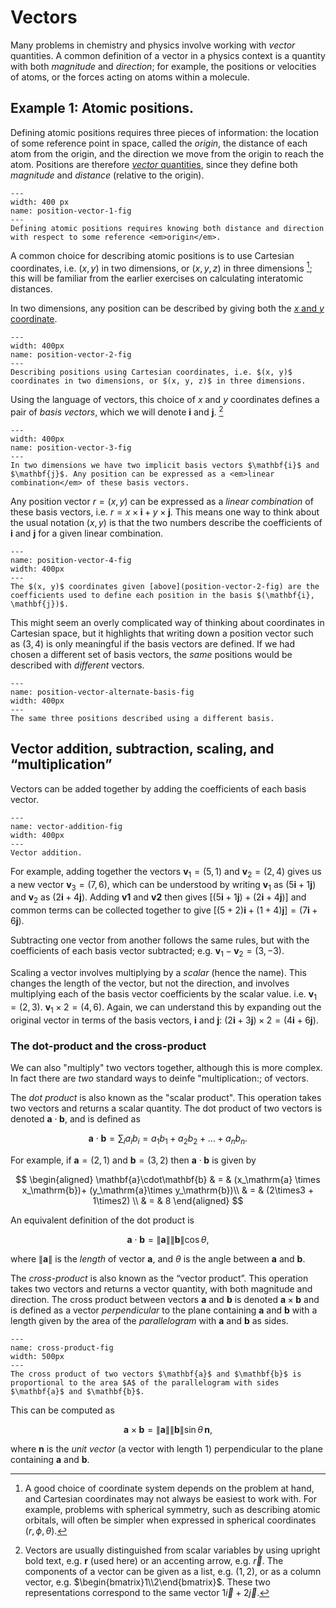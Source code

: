 # Vectors

Many problems in chemistry and physics involve working with <em>vector</em> quantities. A common definition of a vector in a physics context is a quantity with both <em>magnitude</em> and <em>direction</em>; for example, the positions or velocities of atoms, or the forces acting on atoms within a molecule.

## Example 1: Atomic positions.

Defining atomic positions requires three pieces of information: the location of some reference point in space, called the <em>origin</em>, the distance of each atom from the origin, and the direction we move from the origin to reach the atom. Positions are therefore [<em>vector</em> quantities](position-vector-1-fig), since they define both <em>magnitude</em> and <em>distance</em> (relative to the origin).

```{figure} ./figures/vectors_and_matrices/position_vectors_1.svg
---
width: 400 px
name: position-vector-1-fig
---
Defining atomic positions requires knowing both distance and direction with respect to some reference <em>origin</em>.
```

A common choice for describing atomic positions is to use Cartesian coordinates, i.e. $(x, y)$ in two dimensions, or $(x, y, z)$ in three dimensions [^footnote1]; this will be familiar from the earlier exercises on calculating interatomic distances.

In two dimensions, any position can be described by giving both the [$x$ and $y$ coordinate](position-vector-1-fig).

```{figure} ./figures/vectors_and_matrices/position_vectors_2.svg
---
width: 400px 
name: position-vector-2-fig
---
Describing positions using Cartesian coordinates, i.e. $(x, y)$ coordinates in two dimensions, or $(x, y, z)$ in three dimensions.
```

Using the language of vectors, this choice of $x$ and $y$ coordinates defines a pair of <em>basis vectors</em>, which we will denote $\mathbf{i}$ and $\mathbf{j}$. [^footnote2]

```{figure} ./figures/vectors_and_matrices/position_vectors_3.svg
---
width: 400px 
name: position-vector-3-fig
---
In two dimensions we have two implicit basis vectors $\mathbf{i}$ and $\mathbf{j}$. Any position can be expressed as a <em>linear combination</em> of these basis vectors.
```

Any position vector $r = (x, y)$ can be expressed as a <em>linear combination</em> of these basis vectors, i.e. $r = x \times \mathbf{i} + y \times \mathbf{j}$. This means one way to think about the usual notation $(x, y)$ is that the two numbers describe the coefficients of $\mathbf{i}$ and $\mathbf{j}$ for a given linear combination.

```{figure} ./figures/vectors_and_matrices/position_vectors_4.svg
---
name: position-vector-4-fig
width: 400px
---
The $(x, y)$ coordinates given [above](position-vector-2-fig) are the coefficients used to define each position in the basis $(\mathbf{i}, \mathbf{j})$.
```

This might seem an overly complicated way of thinking about coordinates in Cartesian space, but it highlights that writing down a position vector such as $(3, 4)$ is only meaningful if the basis vectors are defined. If we had chosen a different set of basis vectors, the <em>same</em> positions would be described with <em>different</em> vectors.

```{figure} ./figures/vectors_and_matrices/position_vectors_alternate_basis.svg
---
name: position-vector-alternate-basis-fig
width: 400px
---
The same three positions described using a different basis.
```

[^footnote1]:A good choice of coordinate system depends on the problem at hand, and Cartesian coordinates may not always be easiest to work with. For example, problems with spherical symmetry, such as describing atomic orbitals, will often be simpler when expressed in spherical coordinates $(r, \phi, \theta)$.

[^footnote2]:Vectors are usually distinguished from scalar variables by using upright bold text, e.g. $\mathbf{r}$ (used here) or an accenting arrow, e.g. $\vec{r}$. The components of a vector can be given as a list, e.g. $(1,2)$, or as a column vector, e.g. $\begin{bmatrix}1\\2\end{bmatrix}$. These two representations correspond to the same vector $1\vec{i}+2\vec{j}$.

## Vector addition, subtraction, scaling, and &ldquo;multiplication&rdquo;

Vectors can be added together by adding the coefficients of each basis vector.

```{figure} ./figures/vectors_and_matrices/vector_addition.svg
---
name: vector-addition-fig
width: 400px
---
Vector addition.
```

For example, adding together the vectors $\mathbf{v}_1=(5,1)$ and $\mathbf{v}_2=(2,4)$ gives us a new vector $\mathbf{v}_3=(7,6)$,
which can be understood by writing $\mathbf{v}_1$ as $(5\mathbf{i}+1\mathbf{j})$ and $\mathbf{v}_2$ as $(2\mathbf{i}+4\mathbf{j})$. Adding $\mathbf{v1}$ and $\mathbf{v2}$ then gives $\left[(5\mathbf{i}+1\mathbf{j})+(2\mathbf{i}+4\mathbf{j})\right]$ and common terms can be collected together to give $\left[(5+2)\mathbf{i}+(1+4)\mathbf{j}\right]=(7\mathbf{i}+6\mathbf{j})$. 

Subtracting one vector from another follows the same rules, but with the coefficients of each basis vector subtracted; e.g. $\mathbf{v}_1-\mathbf{v}_2=(3,-3)$.

Scaling a vector involves multiplying by a <em>scalar</em> (hence the name). This changes the length of the vector, but not the direction, and involves multiplying each of the basis vector coefficients by the scalar value. i.e. $\mathbf{v}_\mathrm{1}=(2,3)$. $\mathbf{v}_1\times2=(4,6)$. 
Again, we can understand this by expanding out the original vector in terms of the basis vectors, $\mathbf{i}$ and $\mathbf{j}$: $(2\mathbf{i}+3\mathbf{j})\times2=(4\mathbf{i}+6\mathbf{j})$.

### The dot-product and the cross-product

We can also "multiply" two vectors together, although this is more complex. In fact there are <em>two</em> standard ways to deinfe "multiplication:; of vectors.

The <em>dot product</em> is also known as the "scalar product". This operation takes two vectors and returns a scalar quantity. The dot product of two vectors is denoted $\mathbf{a}\cdot\mathbf{b}$, and is defined as

$$ \mathbf{a}\cdot\mathbf{b} = \sum_ia_ib_i = a_1b_1 + a_2b_2 + \ldots + a_nb_n.$$

For example, if $\mathbf{a}=(2,1)$ and $\mathbf{b}=(3,2)$ then $\mathbf{a}\cdot\mathbf{b}$ is given by

$$
\begin{aligned}
\mathbf{a}\cdot\mathbf{b} & = & (x_\mathrm{a} \times x_\mathrm{b})+ (y_\mathrm{a}\times y_\mathrm{b})\\
& = & (2\times3 + 1\times2) \\
& = & 8
\end{aligned}
$$

An equivalent definition of the dot product is

$$\mathbf{a}\cdot\mathbf{b} = \left\lVert\mathbf{a}\right\rVert \left\lVert\mathbf{b}\right\rVert \cos\theta,$$

where $\left\lVert\mathbf{a}\right\rVert$ is the _length_ of vector $\mathbf{a}$, and $\theta$ is the angle between $\mathbf{a}$ and $\mathbf{b}$.

The <em>cross-product</em> is also known as the &ldquo;vector product&rdquo;. This operation takes two vectors and returns a vector quantity, with both magnitude and direction. The cross product between vectors $\mathbf{a}$ and $\mathbf{b}$ is denoted $\mathbf{a}\times\mathbf{b}$ and is defined as a vector <em>perpendicular</em> to the plane containing $\mathbf{a}$ and $\mathbf{b}$ with a length given by the area of the <em>parallelogram</em> with $\mathbf{a}$ and $\mathbf{b}$ as sides.

```{figure,myclass} ./figures/vectors_and_matrices/cross_product.svg
---
name: cross-product-fig
width: 500px
---
The cross product of two vectors $\mathbf{a}$ and $\mathbf{b}$ is proportional to the area $A$ of the parallelogram with sides $\mathbf{a}$ and $\mathbf{b}$.
```

This can be computed as

$$\mathbf{a}\times\mathbf{b} = \left\lVert\mathbf{a}\right\rVert \left\lVert\mathbf{b}\right\rVert \sin\theta\,\mathbf{n},$$

where $\mathbf{n}$ is the <em>unit vector</em> (a vector with length 1) perpendicular to the plane containing $\mathbf{a}$ and $\mathbf{b}$.


